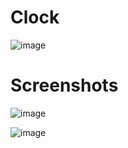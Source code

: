 # Clock

![image](https://user-images.githubusercontent.com/72864817/173788759-01277117-a6cd-4208-8c03-9021bc0a0240.png)

# Screenshots

![image](https://user-images.githubusercontent.com/72864817/173640619-e4911a3c-1d20-4315-9e39-869e40559203.png)

![image](https://user-images.githubusercontent.com/72864817/173640718-15fcc448-db2f-40ca-b453-f9ce483b4465.png)


